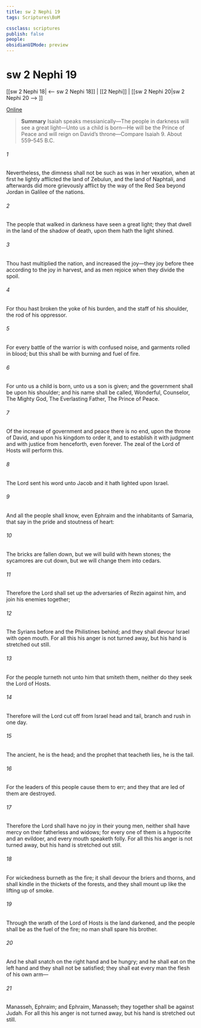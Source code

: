 ```yaml
---
title: sw 2 Nephi 19
tags: Scriptures\BoM

cssclass: scriptures
publish: false
people:
obsidianUIMode: preview
---
```


# sw 2 Nephi 19
[[sw 2 Nephi 18| <-- sw 2 Nephi 18]] | [[2 Nephi]] | [[sw 2 Nephi 20|sw 2 Nephi 20 --> ]]

[Online](https://churchofjesuschrist.org/study/scriptures/bofm/2-ne/19?lang=eng)

> __Summary__
Isaiah speaks messianically—The people in darkness will see a great light—Unto us a child is born—He will be the Prince of Peace and will reign on David’s throne—Compare Isaiah 9. About 559–545 B.C.

###### 1 
Nevertheless, the dimness shall not be such as was in her vexation, when at first he lightly afflicted the land of Zebulun, and the land of Naphtali, and afterwards did more grievously afflict by the way of the Red Sea beyond Jordan in Galilee of the nations.

###### 2 
The people that walked in darkness have seen a great light; they that dwell in the land of the shadow of death, upon them hath the light shined.

###### 3 
Thou hast multiplied the nation, and increased the joy—they joy before thee according to the joy in harvest, and as men rejoice when they divide the spoil.

###### 4 
For thou hast broken the yoke of his burden, and the staff of his shoulder, the rod of his oppressor.

###### 5 
For every battle of the warrior is with confused noise, and garments rolled in blood; but this shall be with burning and fuel of fire.

###### 6 
For unto us a child is born, unto us a son is given; and the government shall be upon his shoulder; and his name shall be called, Wonderful, Counselor, The Mighty God, The Everlasting Father, The Prince of Peace.

###### 7 
Of the increase of government and peace there is no end, upon the throne of David, and upon his kingdom to order it, and to establish it with judgment and with justice from henceforth, even forever. The zeal of the Lord of Hosts will perform this.

###### 8 
The Lord sent his word unto Jacob and it hath lighted upon Israel.

###### 9 
And all the people shall know, even Ephraim and the inhabitants of Samaria, that say in the pride and stoutness of heart:

###### 10 
The bricks are fallen down, but we will build with hewn stones; the sycamores are cut down, but we will change them into cedars.

###### 11 
Therefore the Lord shall set up the adversaries of Rezin against him, and join his enemies together;

###### 12 
The Syrians before and the Philistines behind; and they shall devour Israel with open mouth. For all this his anger is not turned away, but his hand is stretched out still.

###### 13 
For the people turneth not unto him that smiteth them, neither do they seek the Lord of Hosts.

###### 14 
Therefore will the Lord cut off from Israel head and tail, branch and rush in one day.

###### 15 
The ancient, he is the head; and the prophet that teacheth lies, he is the tail.

###### 16 
For the leaders of this people cause them to err; and they that are led of them are destroyed.

###### 17 
Therefore the Lord shall have no joy in their young men, neither shall have mercy on their fatherless and widows; for every one of them is a hypocrite and an evildoer, and every mouth speaketh folly. For all this his anger is not turned away, but his hand is stretched out still.

###### 18 
For wickedness burneth as the fire; it shall devour the briers and thorns, and shall kindle in the thickets of the forests, and they shall mount up like the lifting up of smoke.

###### 19 
Through the wrath of the Lord of Hosts is the land darkened, and the people shall be as the fuel of the fire; no man shall spare his brother.

###### 20 
And he shall snatch on the right hand and be hungry; and he shall eat on the left hand and they shall not be satisfied; they shall eat every man the flesh of his own arm—

###### 21 
Manasseh, Ephraim; and Ephraim, Manasseh; they together shall be against Judah. For all this his anger is not turned away, but his hand is stretched out still.

